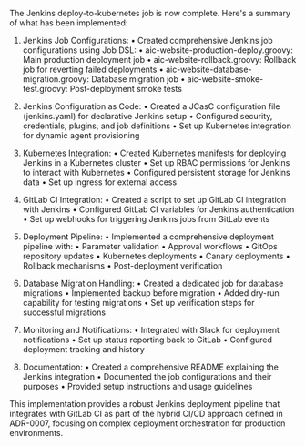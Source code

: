 The Jenkins deploy-to-kubernetes job is now complete. Here's a summary of what has
been implemented:

1. Jenkins Job Configurations:
   • Created comprehensive Jenkins job configurations using Job DSL:
     • aic-website-production-deploy.groovy: Main production deployment job
     • aic-website-rollback.groovy: Rollback job for reverting failed deployments
     • aic-website-database-migration.groovy: Database migration job
     • aic-website-smoke-test.groovy: Post-deployment smoke tests

2. Jenkins Configuration as Code:
   • Created a JCasC configuration file (jenkins.yaml) for declarative Jenkins 
setup
   • Configured security, credentials, plugins, and job definitions
   • Set up Kubernetes integration for dynamic agent provisioning

3. Kubernetes Integration:
   • Created Kubernetes manifests for deploying Jenkins in a Kubernetes cluster
   • Set up RBAC permissions for Jenkins to interact with Kubernetes
   • Configured persistent storage for Jenkins data
   • Set up ingress for external access

4. GitLab CI Integration:
   • Created a script to set up GitLab CI integration with Jenkins
   • Configured GitLab CI variables for Jenkins authentication
   • Set up webhooks for triggering Jenkins jobs from GitLab events

5. Deployment Pipeline:
   • Implemented a comprehensive deployment pipeline with:
     • Parameter validation
     • Approval workflows
     • GitOps repository updates
     • Kubernetes deployments
     • Canary deployments
     • Rollback mechanisms
     • Post-deployment verification

6. Database Migration Handling:
   • Created a dedicated job for database migrations
   • Implemented backup before migration
   • Added dry-run capability for testing migrations
   • Set up verification steps for successful migrations

7. Monitoring and Notifications:
   • Integrated with Slack for deployment notifications
   • Set up status reporting back to GitLab
   • Configured deployment tracking and history

8. Documentation:
   • Created a comprehensive README explaining the Jenkins integration
   • Documented the job configurations and their purposes
   • Provided setup instructions and usage guidelines

This implementation provides a robust Jenkins deployment pipeline that integrates 
with GitLab CI as part of the hybrid CI/CD approach defined in ADR-0007, focusing 
on complex deployment orchestration for production environments.